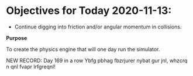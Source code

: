 # Objectives for Today 2020-11-13:

- Continue digging into friction and/or angular momentum in collisions.

**Purpose**

To create the physics engine that will one day run the simulator.

NEW RECORD: Day 169 in a row
Ybfg pbhag fbzrjurer nybat gur jnl, whzcrq n qnl fvapr lrfgreqnl!
